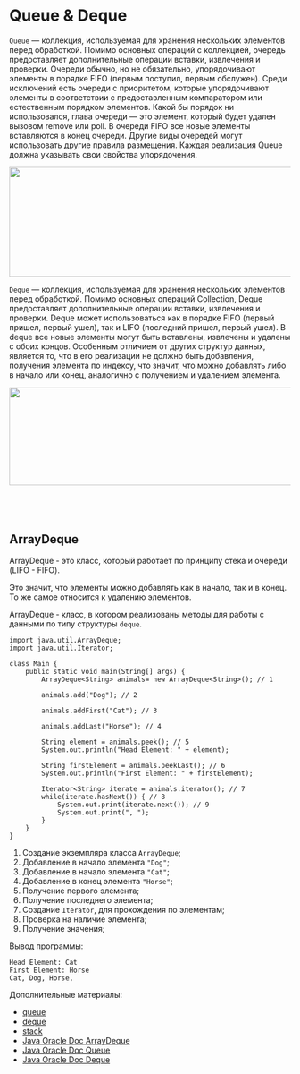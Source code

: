 <h1>Queue &amp; Deque</h1>

<p><code>Queue</code> — коллекция, используемая для хранения нескольких элементов перед обработкой. Помимо основных операций с коллекцией, очередь предоставляет дополнительные операции вставки, извлечения и проверки. Очереди обычно, но не обязательно, упорядочивают элементы в порядке FIFO (первым поступил, первым обслужен). Среди исключений есть очереди с приоритетом, которые упорядочивают элементы в соответствии с предоставленным компаратором или естественным порядком элементов. Какой бы порядок ни использовался, глава очереди — это элемент, который будет удален вызовом remove или poll. В очереди FIFO все новые элементы вставляются в конец очереди. Другие виды очередей могут использовать другие правила размещения. Каждая реализация Queue должна указывать свои свойства упорядочения.</p>

<p><img alt="" height="196" name="image.png" src="https://ucarecdn.com/a3c131d9-a57c-437c-9e24-e55de2c3d20c/" width="529"></p>

<p><code>Deque</code> — коллекция, используемая для хранения нескольких элементов перед обработкой. Помимо основных операций Collection, Deque предоставляет дополнительные операции вставки, извлечения и проверки. Deque может использоваться как в порядке FIFO (первый пришел, первый ушел), так и LIFO (последний пришел, первый ушел). В deque все новые элементы могут быть вставлены, извлечены и удалены с обоих концов. Особенным отличием от других структур данных, является то, что в его реализации не должно быть добавления, получения элемента по индексу, что значит, что можно добавлять либо в начало или конец, аналогично с получением и удалением элемента.</p>

<p><img alt="" height="175" name="image.png" src="https://ucarecdn.com/da09a9cb-7216-42c6-b6c3-48a741f9520f/" width="505"></p>

<h2> </h2>

<ul>
</ul>


<h2>ArrayDeque</h2>

<p>ArrayDeque - это класс, который работает по принципу стека и очереди (LIFO - FIFO).</p>

<p>Это значит, что элементы можно добавлять как в начало, так и в конец. То же самое относится к удалению элементов.</p>

<p>ArrayDeque - класс, в котором реализованы методы для работы с данными по типу структуры <code>deque</code>.</p>

<pre><code>import java.util.ArrayDeque;
import java.util.Iterator;

class Main {
    public static void main(String[] args) {
        ArrayDeque&lt;String&gt; animals= new ArrayDeque&lt;String&gt;(); // 1

        animals.add("Dog"); // 2

        animals.addFirst("Cat"); // 3

        animals.addLast("Horse"); // 4

        String element = animals.peek(); // 5
        System.out.println("Head Element: " + element);

        String firstElement = animals.peekLast(); // 6
        System.out.println("First Element: " + firstElement);

        Iterator&lt;String&gt; iterate = animals.iterator(); // 7
        while(iterate.hasNext()) { // 8
            System.out.print(iterate.next()); // 9
            System.out.print(", ");
        }
    }
}</code></pre>

<ol>
	<li>Создание экземпляра класса <code>ArrayDeque</code>;</li>
	<li>Добавление в начало элемента <code>"Dog"</code>;</li>
	<li>Добавление в начало элемента <code>"Cat"</code>;</li>
	<li>Добавление в конец элемента <code>"Horse"</code>;</li>
	<li>Получение первого элемента;</li>
	<li>Получение последнего элемента;</li>
	<li>Создание <code>Iterator</code>, для прохождения по элементам;</li>
	<li>Проверка на наличие элемента;</li>
	<li>Получение значения;</li>
</ol>

<p>Вывод программы:</p>

<pre><code>Head Element: Cat
First Element: Horse
Cat, Dog, Horse,</code></pre>

<p>Дополнительные материалы:</p>

<ul>
	<li><a href="https://www.programiz.com/dsa/queue" rel="nofollow noopener noreferrer">queue</a></li>
	<li><a href="https://www.programiz.com/dsa/deque" rel="nofollow noopener noreferrer">deque</a></li>
	<li><a href="https://www.programiz.com/dsa/stack" rel="nofollow noopener noreferrer">stack</a></li>
	<li><a href="https://docs.oracle.com/en/java/javase/17/docs/api/java.base/java/util/ArrayDeque.html" rel="nofollow noopener noreferrer">Java Oracle Doc ArrayDeque</a></li>
	<li><a href="https://docs.oracle.com/en/java/javase/17/docs/api/java.base/java/util/Queue.html" rel="nofollow noopener noreferrer">Java Oracle Doc Queue</a></li>
	<li><a href="https://docs.oracle.com/en/java/javase/17/docs/api/java.base/java/util/Deque.html" rel="nofollow noopener noreferrer">Java Oracle Doc Deque</a></li>
</ul>